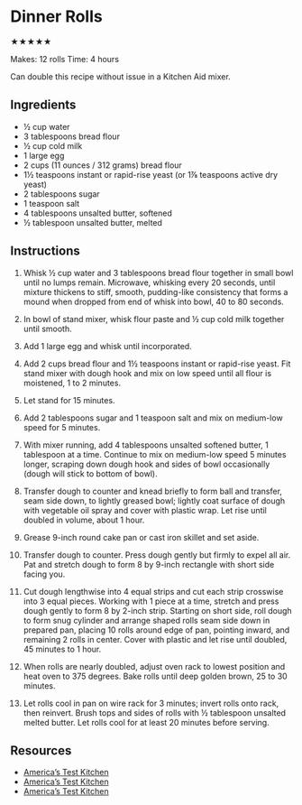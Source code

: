 # Dinner Rolls

★★★★★

Makes: 12 rolls
Time: 4 hours

Can double this recipe without issue in a Kitchen Aid mixer.

## Ingredients

* ½ cup water
* 3 tablespoons bread flour
* ½ cup cold milk
* 1 large egg
* 2 cups (11 ounces / 312 grams) bread flour
* 1½ teaspoons instant or rapid-rise yeast (or 1⅞ teaspoons active dry yeast)
* 2 tablespoons sugar
* 1 teaspoon salt
* 4 tablespoons unsalted butter, softened
* ½ tablespoon unsalted butter, melted

## Instructions

1. Whisk ½ cup water and 3 tablespoons bread flour together in small bowl until no lumps remain. Microwave, whisking every 20 seconds, until mixture thickens to stiff, smooth, pudding-like consistency that forms a mound when dropped from end of whisk into bowl, 40 to 80 seconds.

2. In bowl of stand mixer, whisk flour paste and ½ cup cold milk together until smooth.

3. Add 1 large egg and whisk until incorporated.

4. Add 2 cups bread flour and 1½ teaspoons instant or rapid-rise yeast. Fit stand mixer with dough hook and mix on low speed until all flour is moistened, 1 to 2 minutes.

5. Let stand for 15 minutes.

6. Add 2 tablespoons sugar and 1 teaspoon salt and mix on medium-low speed for 5 minutes.

7. With mixer running, add 4 tablespoons unsalted softened butter, 1 tablespoon at a time. Continue to mix on medium-low speed 5 minutes longer, scraping down dough hook and sides of bowl occasionally (dough will stick to bottom of bowl).

8. Transfer dough to counter and knead briefly to form ball and transfer, seam side down, to lightly greased bowl; lightly coat surface of dough with vegetable oil spray and cover with plastic wrap. Let rise until doubled in volume, about 1 hour.

9. Grease 9-inch round cake pan or cast iron skillet and set aside.

10. Transfer dough to counter. Press dough gently but firmly to expel all air. Pat and stretch dough to form 8 by 9-inch rectangle with short side facing you.

11. Cut dough lengthwise into 4 equal strips and cut each strip crosswise into 3 equal pieces. Working with 1 piece at a time, stretch and press dough gently to form 8 by 2-inch strip. Starting on short side, roll dough to form snug cylinder and arrange shaped rolls seam side down in prepared pan, placing 10 rolls around edge of pan, pointing inward, and remaining 2 rolls in center. Cover with plastic and let rise until doubled, 45 minutes to 1 hour.

12. When rolls are nearly doubled, adjust oven rack to lowest position and heat oven to 375 degrees. Bake rolls until deep golden brown, 25 to 30 minutes.

13. Let rolls cool in pan on wire rack for 3 minutes; invert rolls onto rack, then reinvert. Brush tops and sides of rolls with ½ tablespoon unsalted melted butter. Let rolls cool for at least 20 minutes before serving.

## Resources

* [America’s Test Kitchen](https://www.americastestkitchen.com/recipes/8660-fluffy-dinner-rolls)
* [America’s Test Kitchen](https://www.americastestkitchen.com/recipes/13843-dutch-oven-pull-apart-dinner-rolls)
* [America’s Test Kitchen](https://www.americastestkitchen.com/recipes/11878-brioche-dinner-rolls)

